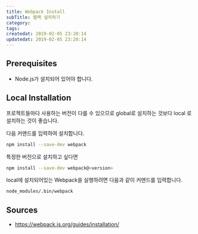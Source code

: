 ```yaml
---
title: Webpack Install
subTitle: 웹팩 설치하기
category: 
tags: 
createdat: 2019-02-05 23:20:14
updatedat: 2019-02-05 23:20:14
---
```


## Prerequisites

* Node.js가 설치되어 있어야 합니다.

## Local Installation

프로젝트들마다 사용하는 버전이 다를 수 있으므로 global로 설치하는 것보다 local
로 설치하는 것이 좋습니다.

다음 커맨드를 입력하여 설치합니다.
```sh
npm install --save-dev webpack
```

특정한 버전으로 설치하고 싶다면
```sh
npm install --save-dev webpack@<version>
```

local에 설치되어있는 Webpack을 실행하려면 다음과 같이 커맨드를 입력합니다.

```sh
node_modules/.bin/webpack
```

## Sources

* https://webpack.js.org/guides/installation/
